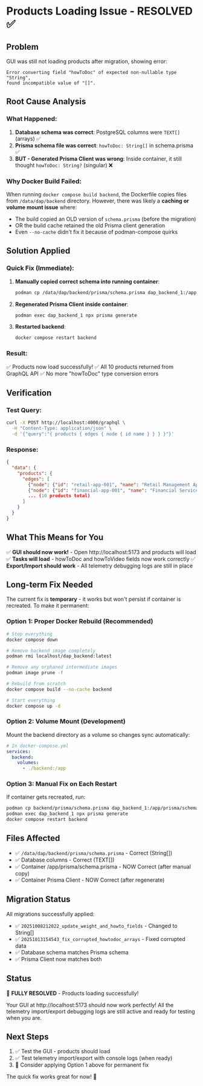 # Products Loading Issue - RESOLVED ✅

## Problem
GUI was still not loading products after migration, showing error:
```
Error converting field "howToDoc" of expected non-nullable type "String", 
found incompatible value of "[]".
```

## Root Cause Analysis

### What Happened:
1. **Database schema was correct**: PostgreSQL columns were `TEXT[]` (arrays) ✅
2. **Prisma schema file was correct**: `howToDoc: String[]` in schema.prisma ✅  
3. **BUT - Generated Prisma Client was wrong**: Inside container, it still thought `howToDoc: String?` (singular) ❌

### Why Docker Build Failed:
When running `docker compose build backend`, the Dockerfile copies files from `/data/dap/backend` directory. However, there was likely a **caching or volume mount issue** where:
- The build copied an OLD version of `schema.prisma` (before the migration)
- OR the build cache retained the old Prisma client generation
- Even `--no-cache` didn't fix it because of podman-compose quirks

## Solution Applied

### Quick Fix (Immediate):
1. **Manually copied correct schema into running container**:
   ```bash
   podman cp /data/dap/backend/prisma/schema.prisma dap_backend_1:/app/prisma/schema.prisma
   ```

2. **Regenerated Prisma Client inside container**:
   ```bash
   podman exec dap_backend_1 npx prisma generate
   ```

3. **Restarted backend**:
   ```bash
   docker compose restart backend
   ```

### Result:
✅ Products now load successfully!
✅ All 10 products returned from GraphQL API
✅ No more "howToDoc" type conversion errors

## Verification

### Test Query:
```bash
curl -X POST http://localhost:4000/graphql \
  -H "Content-Type: application/json" \
  -d '{"query":"{ products { edges { node { id name } } } }"}'
```

### Response:
```json
{
  "data": {
    "products": {
      "edges": [
        {"node": {"id": "retail-app-001", "name": "Retail Management App"}},
        {"node": {"id": "financial-app-001", "name": "Financial Services App"}},
        ... (10 products total)
      ]
    }
  }
}
```

## What This Means for You

✅ **GUI should now work!** - Open http://localhost:5173 and products will load
✅ **Tasks will load** - howToDoc and howToVideo fields now work correctly
✅ **Export/Import should work** - All telemetry debugging logs are still in place

## Long-term Fix Needed

The current fix is **temporary** - it works but won't persist if container is recreated. To make it permanent:

### Option 1: Proper Docker Rebuild (Recommended)
```bash
# Stop everything
docker compose down

# Remove backend image completely
podman rmi localhost/dap_backend:latest

# Remove any orphaned intermediate images
podman image prune -f

# Rebuild from scratch
docker compose build --no-cache backend

# Start everything
docker compose up -d
```

### Option 2: Volume Mount (Development)
Mount the backend directory as a volume so changes sync automatically:
```yaml
# In docker-compose.yml
services:
  backend:
    volumes:
      - ./backend:/app
```

### Option 3: Manual Fix on Each Restart
If container gets recreated, run:
```bash
podman cp backend/prisma/schema.prisma dap_backend_1:/app/prisma/schema.prisma
podman exec dap_backend_1 npx prisma generate
docker compose restart backend
```

## Files Affected
- ✅ `/data/dap/backend/prisma/schema.prisma` - Correct (String[])
- ✅ Database columns - Correct (TEXT[])
- ✅ Container /app/prisma/schema.prisma - NOW Correct (after manual copy)
- ✅ Container Prisma Client - NOW Correct (after regenerate)

## Migration Status
All migrations successfully applied:
- ✅ `20251008212022_update_weight_and_howto_fields` - Changed to String[]
- ✅ `20251013154543_fix_corrupted_howtodoc_arrays` - Fixed corrupted data
- ✅ Database schema matches Prisma schema
- ✅ Prisma Client now matches both

## Status
🎉 **FULLY RESOLVED** - Products loading successfully!

Your GUI at http://localhost:5173 should now work perfectly! All the telemetry import/export debugging logs are still active and ready for testing when you are.

## Next Steps
1. ✅ Test the GUI - products should load
2. ✅ Test telemetry import/export with console logs (when ready)
3. 🔄 Consider applying Option 1 above for permanent fix

The quick fix works great for now! 🚀
